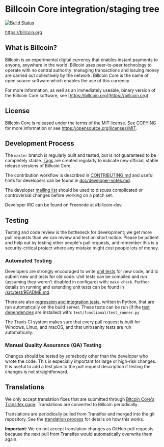 Billcoin Core integration/staging tree
=====================================

[![Build Status](https://travis-ci.org/billcoin-project/billcoin.svg?branch=master)](https://travis-ci.org/billcoin-project/billcoin)

https://billcoin.org

What is Billcoin?
----------------

Billcoin is an experimental digital currency that enables instant payments to
anyone, anywhere in the world. Billcoin uses peer-to-peer technology to operate
with no central authority: managing transactions and issuing money are carried
out collectively by the network. Billcoin Core is the name of open source
software which enables the use of this currency.

For more information, as well as an immediately useable, binary version of
the Billcoin Core software, see [https://billcoin.org](https://billcoin.org).

License
-------

Billcoin Core is released under the terms of the MIT license. See [COPYING](COPYING) for more
information or see https://opensource.org/licenses/MIT.

Development Process
-------------------

The `master` branch is regularly built and tested, but is not guaranteed to be
completely stable. [Tags](https://github.com/billcoin-project/billcoin/tags) are created
regularly to indicate new official, stable release versions of Billcoin Core.

The contribution workflow is described in [CONTRIBUTING.md](CONTRIBUTING.md)
and useful hints for developers can be found in [doc/developer-notes.md](doc/developer-notes.md).

The developer [mailing list](https://groups.google.com/forum/#!forum/billcoin-dev)
should be used to discuss complicated or controversial changes before working
on a patch set.

Developer IRC can be found on Freenode at #billcoin-dev.

Testing
-------

Testing and code review is the bottleneck for development; we get more pull
requests than we can review and test on short notice. Please be patient and help out by testing
other people's pull requests, and remember this is a security-critical project where any mistake might cost people
lots of money.

### Automated Testing

Developers are strongly encouraged to write [unit tests](src/test/README.md) for new code, and to
submit new unit tests for old code. Unit tests can be compiled and run
(assuming they weren't disabled in configure) with: `make check`. Further details on running
and extending unit tests can be found in [/src/test/README.md](/src/test/README.md).

There are also [regression and integration tests](/test), written
in Python, that are run automatically on the build server.
These tests can be run (if the [test dependencies](/test) are installed) with: `test/functional/test_runner.py`

The Travis CI system makes sure that every pull request is built for Windows, Linux, and macOS, and that unit/sanity tests are run automatically.

### Manual Quality Assurance (QA) Testing

Changes should be tested by somebody other than the developer who wrote the
code. This is especially important for large or high-risk changes. It is useful
to add a test plan to the pull request description if testing the changes is
not straightforward.

Translations
------------

We only accept translation fixes that are submitted through [Bitcoin Core's Transifex page](https://www.transifex.com/projects/p/bitcoin/).
Translations are converted to Billcoin periodically.

Translations are periodically pulled from Transifex and merged into the git repository. See the
[translation process](doc/translation_process.md) for details on how this works.

**Important**: We do not accept translation changes as GitHub pull requests because the next
pull from Transifex would automatically overwrite them again.
